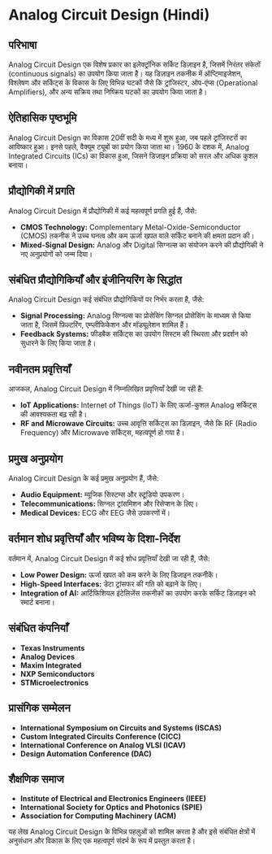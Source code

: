 # Analog Circuit Design (Hindi)

## परिभाषा
Analog Circuit Design एक विशेष प्रकार का इलेक्ट्रॉनिक सर्किट डिज़ाइन है, जिसमें निरंतर संकेतों (continuous signals) का उपयोग किया जाता है। यह डिज़ाइन तकनीक में ऑप्टिमाइजेशन, विश्लेषण और सर्किट्स के विकास के लिए विभिन्न घटकों जैसे कि ट्रांजिस्टर, ऑप-एंप्स (Operational Amplifiers), और अन्य सक्रिय तथा निष्क्रिय घटकों का उपयोग किया जाता है। 

## ऐतिहासिक पृष्ठभूमि
Analog Circuit Design का विकास 20वीं सदी के मध्य में शुरू हुआ, जब पहले ट्रांजिस्टरों का आविष्कार हुआ। इनसे पहले, वैक्यूम ट्यूबों का प्रयोग किया जाता था। 1960 के दशक में, Analog Integrated Circuits (ICs) का विकास हुआ, जिसने डिजाइन प्रक्रिया को सरल और अधिक कुशल बनाया। 

## प्रौद्योगिकी में प्रगति
Analog Circuit Design में प्रौद्योगिकी में कई महत्वपूर्ण प्रगति हुई हैं, जैसे:
- **CMOS Technology:** Complementary Metal-Oxide-Semiconductor (CMOS) तकनीक ने उच्च घनत्व और कम ऊर्जा खपत वाले सर्किट बनाने की क्षमता प्रदान की।
- **Mixed-Signal Design:** Analog और Digital सिग्नल्स का संयोजन करने की प्रौद्योगिकी ने नए अनुप्रयोगों को जन्म दिया।

## संबंधित प्रौद्योगिकियाँ और इंजीनियरिंग के सिद्धांत
Analog Circuit Design कई संबंधित प्रौद्योगिकियों पर निर्भर करता है, जैसे:
- **Signal Processing:** Analog सिग्नल्स का प्रोसेसिंग सिग्नल प्रोसेसिंग के माध्यम से किया जाता है, जिसमें फ़िल्टरिंग, एम्प्लीफिकेशन और मॉड्यूलेशन शामिल हैं।
- **Feedback Systems:** फीडबैक सर्किट्स का उपयोग सिस्टम की स्थिरता और प्रदर्शन को सुधारने के लिए किया जाता है। 

## नवीनतम प्रवृत्तियाँ
आजकल, Analog Circuit Design में निम्नलिखित प्रवृत्तियाँ देखी जा रही हैं:
- **IoT Applications:** Internet of Things (IoT) के लिए ऊर्जा-कुशल Analog सर्किट्स की आवश्यकता बढ़ रही है।
- **RF and Microwave Circuits:** उच्च आवृत्ति सर्किट्स का डिज़ाइन, जैसे कि RF (Radio Frequency) और Microwave सर्किट्स, महत्वपूर्ण हो गया है।

## प्रमुख अनुप्रयोग
Analog Circuit Design के कई प्रमुख अनुप्रयोग हैं, जैसे:
- **Audio Equipment:** म्यूजिक सिस्टम्स और स्टूडियो उपकरण।
- **Telecommunications:** सिग्नल ट्रांसमिशन और रिसेप्शन के लिए।
- **Medical Devices:** ECG और EEG जैसे उपकरणों में।

## वर्तमान शोध प्रवृत्तियाँ और भविष्य के दिशा-निर्देश
वर्तमान में, Analog Circuit Design में कई शोध प्रवृत्तियाँ देखी जा रही हैं, जैसे:
- **Low Power Design:** ऊर्जा खपत को कम करने के लिए डिजाइन तकनीकें।
- **High-Speed Interfaces:** डेटा ट्रांसफर की गति को बढ़ाने के लिए।
- **Integration of AI:** आर्टिफिशियल इंटेलिजेंस तकनीकों का उपयोग करके सर्किट डिज़ाइन को स्मार्ट बनाना।

## संबंधित कंपनियाँ
- **Texas Instruments**
- **Analog Devices**
- **Maxim Integrated**
- **NXP Semiconductors**
- **STMicroelectronics**

## प्रासंगिक सम्मेलन
- **International Symposium on Circuits and Systems (ISCAS)**
- **Custom Integrated Circuits Conference (CICC)**
- **International Conference on Analog VLSI (ICAV)**
- **Design Automation Conference (DAC)**

## शैक्षणिक समाज
- **Institute of Electrical and Electronics Engineers (IEEE)**
- **International Society for Optics and Photonics (SPIE)**
- **Association for Computing Machinery (ACM)**

यह लेख Analog Circuit Design के विभिन्न पहलुओं को शामिल करता है और इसे संबंधित क्षेत्रों में अनुसंधान और विकास के लिए एक महत्वपूर्ण संदर्भ के रूप में प्रस्तुत करता है।